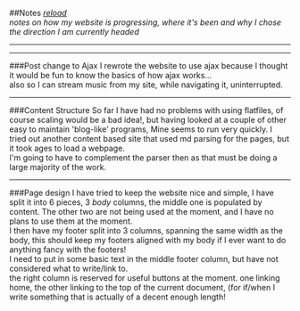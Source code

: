 ##Notes 
_[reload](#notes)_  
_notes on how my website is progressing, where it's been and why I chose the
direction I am currently headed_

----
----
###Post change to Ajax
I rewrote the website to use ajax because I thought it would be fun to know the
basics of how ajax works...  
also so I can stream music from my site, while
navigating it, uninterrupted.

----
###Content Structure
So far I have had no problems with using flatfiles, of course scaling would be
a bad idea!, but having looked at a couple of other easy to maintain
'blog-like' programs, Mine seems to run very quickly. I tried out another
content based site that used md parsing for the pages, but it took ages to load
a webpage.  
I'm going to have to complement the parser then as that must be doing a large
majority of the work.

----
###Page design
I have tried to keep the website nice and simple, I have split it into 6
pieces, 3 _body_ columns, the middle one is populated by content. The other two
are not being used at the moment, and I have no plans to use them at the
moment.  
I then have my footer split into 3 columns, spanning the same width as the
body, this should keep my footers aligned with my body if I ever want to do
anything fancy with the footers!  
I need to put in some basic text in the middle footer column, but have not
considered what to write/link to.  
the right column is reserved for useful buttons at the moment. one linking
home, the other linking to the top of the current document, (for if/when I
write something that is actually of a decent enough length!
